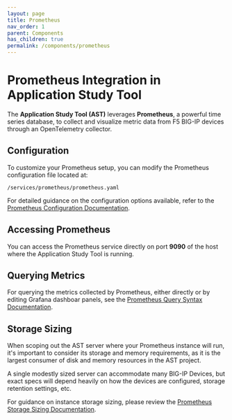 ```yaml
---
layout: page
title: Prometheus
nav_order: 1
parent: Components
has_children: true
permalink: /components/prometheus
---
```


# Prometheus Integration in Application Study Tool

The **Application Study Tool (AST)** leverages **Prometheus**, a powerful time series database, to collect and visualize metric data from F5 BIG-IP devices through an OpenTelemetry collector.

## Configuration

To customize your Prometheus setup, you can modify the Prometheus configuration file located at:

```
/services/prometheus/prometheus.yaml
```

For detailed guidance on the configuration options available, refer to the [Prometheus Configuration Documentation](https://prometheus.io/docs/prometheus/latest/configuration/configuration/).

## Accessing Prometheus

You can access the Prometheus service directly on port **9090** of the host where the Application Study Tool is running.

## Querying Metrics

For querying the metrics collected by Prometheus, either directly or by editing Grafana dashboar panels,
see the [Prometheus Query Syntax Documentation](https://prometheus.io/docs/prometheus/latest/querying/basics/).

## Storage Sizing

When scoping out the AST server where your Prometheus instance will run, it's important to consider its
storage and memory requirements, as it is the largest consumer of disk and memory resources in the AST
project. 

A single modestly sized server can accommodate many BIG-IP Devices, but exact specs will depend heavily on
how the devices are configured, storage retention settings, etc.

For guidance on instance storage sizing, please review the [Prometheus Storage Sizing Documentation](https://prometheus.io/docs/prometheus/1.8/storage/).


